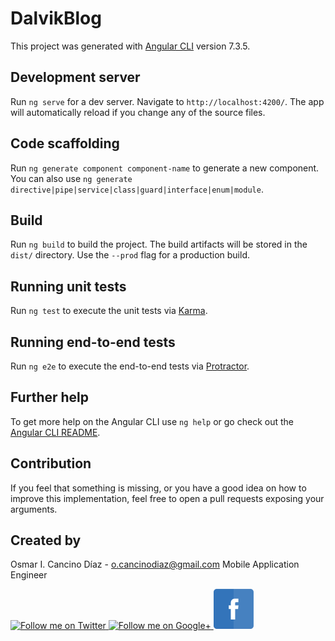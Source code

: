# DalvikBlog

This project was generated with [Angular CLI](https://github.com/angular/angular-cli) version 7.3.5.

## Development server

Run `ng serve` for a dev server. Navigate to `http://localhost:4200/`. The app will automatically reload if you change any of the source files.

## Code scaffolding

Run `ng generate component component-name` to generate a new component. You can also use `ng generate directive|pipe|service|class|guard|interface|enum|module`.

## Build

Run `ng build` to build the project. The build artifacts will be stored in the `dist/` directory. Use the `--prod` flag for a production build.

## Running unit tests

Run `ng test` to execute the unit tests via [Karma](https://karma-runner.github.io).

## Running end-to-end tests

Run `ng e2e` to execute the end-to-end tests via [Protractor](http://www.protractortest.org/).

## Further help

To get more help on the Angular CLI use `ng help` or go check out the [Angular CLI README](https://github.com/angular/angular-cli/blob/master/README.md).

Contribution
--------------------

If you feel that something is missing, or you have a good idea on how to improve this implementation, feel free to open a pull requests exposing your arguments.


Created by
--------------------

Osmar I. Cancino Díaz - <o.cancinodiaz@gmail.com>
Mobile Application Engineer

<a href="https://twitter.com/Osmar_ICancino">
  <img alt="Follow me on Twitter"
       src="https://raw.github.com/kikoso/android-stackblur/master/art/twitter.png" />
</a>
<a href="https://plus.google.com/u/0/112832662508601636179">
  <img alt="Follow me on Google+"
       src="https://raw.github.com/kikoso/android-stackblur/master/art/google-plus.png" />
</a>
<a href="https://www.facebook.com/profile.php?id=100015486459234">
  <img alt="Follow me on Facebook!!"
       src="https://github.com/OsmarICancino/AppUPImage/blob/master/app/src/main/res/drawable/fb_icon.png" />
</a>
